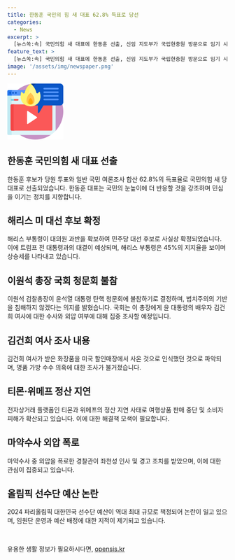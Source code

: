 ```yaml
---
title: 한동훈 국민의 힘 새 대표 62.8% 득표로 당선
categories:
  - News
excerpt: >
  [뉴스쏙:속] 국민의힘 새 대표에 한동훈 선출, 신임 지도부가 국립현충원 방문으로 임기 시작. 미국 부통령 해리스, 트럼프와의 경합 주에서 지지율 상승. 최재영 목사 선물 화장품, 최목사가 준 거라 생각된다고 진술. 현장에서 피해가 커지고 있는 전자상거래 정산 지연 문제 등 다양한 뉴스를 빠르게 전달합니다.
feature_text: >
  [뉴스쏙:속] 국민의힘 새 대표에 한동훈 선출, 신임 지도부가 국립현충원 방문으로 임기 시작. 미국 부통령 해리스, 트럼프와의 경합 주에서 지지율 상승. 최재영 목사 선물 화장품, 최목사가 준 거라 생각된다고 진술. 현장에서 피해가 커지고 있는 전자상거래 정산 지연 문제 등 다양한 뉴스를 빠르게 전달합니다.
image: '/assets/img/newspaper.png'
---
```


<p><img src="/assets/img/news.png" alt="rentncar 속보" /></p>

<h2 data-ke-size="size26">한동훈 국민의힘 새 대표 선출</h2>

<p data-ke-size="size16">한동훈 후보가 당원 투표와 일반 국민 여론조사 합산 62.8%의 득표율로 국민의힘 새 당대표로 선출되었습니다. 한동훈 대표는 국민의 눈높이에 더 반응할 것을 강조하며 민심을 이기는 정치를 지향합니다.</p>

<h2 data-ke-size="size26">해리스 미 대선 후보 확정</h2>

<p data-ke-size="size16">해리스 부통령이 대의원 과반을 확보하여 민주당 대선 후보로 사실상 확정되었습니다. 이에 트럼프 전 대통령과의 대결이 예상되며, 해리스 부통령은 45%의 지지율을 보이며 상승세를 나타내고 있습니다.</p>

<h2 data-ke-size="size26">이원석 총장 국회 청문회 불참</h2>

<p data-ke-size="size16">이원석 검찰총장이 윤석열 대통령 탄핵 청문회에 불참하기로 결정하며, 법치주의의 기반을 침해하지 않겠다는 의지를 밝혔습니다. 국회는 이 총장에게 윤 대통령의 배우자 김건희 여사에 대한 수사와 외압 여부에 대해 집중 조사할 예정입니다.</p>

<h2 data-ke-size="size26">김건희 여사 조사 내용</h2>

<p data-ke-size="size16">김건희 여사가 받은 화장품을 미국 할인매장에서 사온 것으로 인식했던 것으로 파악되며, 명품 가방 수수 의혹에 대한 조사가 불거졌습니다.</p>

<h2 data-ke-size="size26">티몬·위메프 정산 지연</h2>

<p data-ke-size="size16">전자상거래 플랫폼인 티몬과 위메프의 정산 지연 사태로 여행상품 판매 중단 및 소비자 피해가 확산되고 있습니다. 이에 대한 해결책 모색이 필요합니다.</p>

<h2 data-ke-size="size26">마약수사 외압 폭로</h2>

<p data-ke-size="size16">마약수사 중 외압을 폭로한 경찰관이 좌천성 인사 및 경고 조치를 받았으며, 이에 대한 관심이 집중되고 있습니다.</p>

<h2 data-ke-size="size26">올림픽 선수단 예산 논란</h2>

<p data-ke-size="size16">2024 파리올림픽 대한민국 선수단 예산이 역대 최대 규모로 책정되어 논란이 일고 있으며, 임원단 운영과 예산 배정에 대한 지적이 제기되고 있습니다.</p>

<p data-ke-size="size16">&nbsp;</p>
유용한 생활 정보가 필요하시다면, <a href="https://opensis.kr" rel="dofollow">opensis.kr</a>


